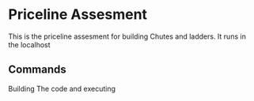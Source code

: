 # Priceline Assesment 

This is the priceline assesment for building Chutes and ladders. It runs in the localhost

## Commands 

Building The code and executing 

```terminal

```